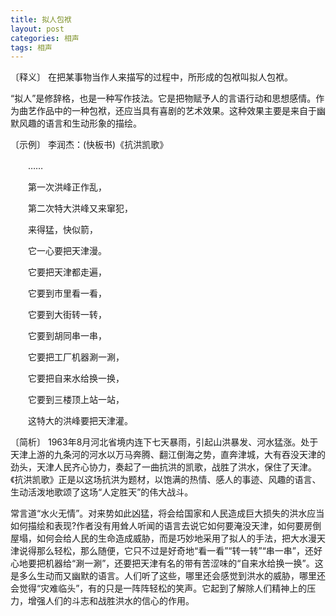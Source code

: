 ```yaml
---
title: 拟人包袱
layout: post
categories: 相声
tags: 相声
---
```


〔释义〕 在把某事物当作人来描写的过程中，所形成的包袱叫拟人包袱。

“拟人”是修辞格，也是一种写作技法。它是把物赋予人的言语行动和思想感情。作为曲艺作品中的一种包袱，还应当具有喜剧的艺术效果。这种效果主要是来自于幽默风趣的语言和生动形象的描绘。

〔示例〕 李润杰：(快板书)《抗洪凯歌》

　　……

　　第一次洪峰正作乱，

　　第二次特大洪峰又来窜犯，

　　来得猛，快似箭，

　　它一心要把天津漫。

　　它要把天津都走遍，

　　它要到市里看一看，

　　它要到大街转一转，

　　它要到胡同串一串，

　　它要把工厂机器涮一涮，

　　它要把自来水给换一换，

　　它要到三楼顶上站一站，

　　这特大的洪峰要把天津灌。

〔简析〕 1963年8月河北省境内连下七天暴雨，引起山洪暴发、河水猛涨。处于天津上游的九条河的河水以万马奔腾、翻江倒海之势，直奔津城，大有吞没天津的劲头，天津人民齐心协力，奏起了一曲抗洪的凯歌，战胜了洪水，保住了天津。《抗洪凯歌》正是以这场抗洪为题材，以饱满的热情、感人的事迹、风趣的语言、生动活泼地歌颂了这场“人定胜天”的伟大战斗。

常言道“水火无情”。对来势如此凶猛，将会给国家和人民造成巨大损失的洪水应当如何描绘和表现?作者没有用耸人听闻的语言去说它如何要淹没天津，如何要房倒屋塌，如何会给人民的生命造成威胁，而是巧妙地采用了拟人的手法，把大水漫天津说得那么轻松，那么随便，它只不过是好奇地“看一看”“转一转”“串一串”，还好心地要把机器给“涮一涮”，还要把天津有名的带有苦涩味的“自来水给换一换”。这是多么生动而又幽默的语言。人们听了这些，哪里还会感觉到洪水的威胁，哪里还会觉得“灾难临头”，有的只是一阵阵轻松的笑声。它起到了解除人们精神上的压力，增强人们的斗志和战胜洪水的信心的作用。 